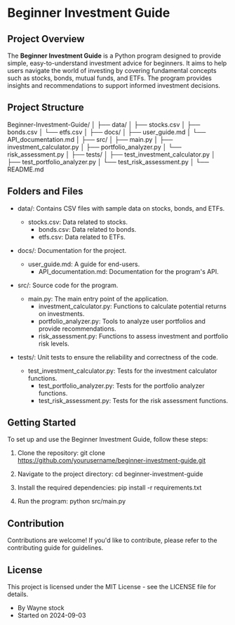 # Beginner Investment Guide

## Project Overview

The **Beginner Investment Guide** is a Python program designed to provide simple, easy-to-understand investment advice for beginners. It aims to help users navigate the world of investing by covering fundamental concepts such as stocks, bonds, mutual funds, and ETFs. The program provides insights and recommendations to support informed investment decisions.

## Project Structure

Beginner-Investment-Guide/
│
├── data/
│   ├── stocks.csv
│   ├── bonds.csv
│   └── etfs.csv
│
├── docs/
│   ├── user_guide.md
│   └── API_documentation.md
│
├── src/
│   ├── main.py
│   ├── investment_calculator.py
│   ├── portfolio_analyzer.py
│   └── risk_assessment.py
│
├── tests/
│   ├── test_investment_calculator.py
│   ├── test_portfolio_analyzer.py
│   └── test_risk_assessment.py
│
└── README.md

## Folders and Files

* data/: Contains CSV files with sample data on stocks, bonds, and ETFs.

  * stocks.csv: Data related to stocks.
    * bonds.csv: Data related to bonds.
    * etfs.csv: Data related to ETFs.

* docs/: Documentation for the project.

  * user_guide.md: A guide for end-users.
    * API_documentation.md: Documentation for the program's API.

* src/: Source code for the program.

  * main.py: The main entry point of the application.
    * investment_calculator.py: Functions to calculate potential returns on investments.
    * portfolio_analyzer.py: Tools to analyze user portfolios and provide recommendations.
    * risk_assessment.py: Functions to assess investment and portfolio risk levels.

* tests/: Unit tests to ensure the reliability and correctness of the code.

  * test_investment_calculator.py: Tests for the investment calculator functions.
    * test_portfolio_analyzer.py: Tests for the portfolio analyzer functions.
    * test_risk_assessment.py: Tests for the risk assessment functions.

## Getting Started

To set up and use the Beginner Investment Guide, follow these steps:

1. Clone the repository:
    git clone <https://github.com/yourusername/beginner-investment-guide.git>

2. Navigate to the project directory:
    cd beginner-investment-guide

3. Install the required dependencies:
    pip install -r requirements.txt

4. Run the program:
    python src/main.py

## Contribution

Contributions are welcome! If you'd like to contribute, please refer to the contributing guide for guidelines.

## License

This project is licensed under the MIT License - see the LICENSE file for details.

* By Wayne stock
* Started on 2024-09-03
